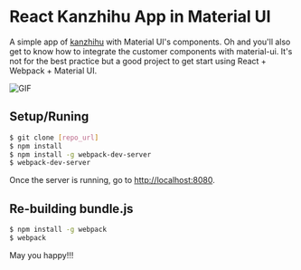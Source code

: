 # React Kanzhihu App in Material UI

A simple app of [kanzhihu](http://www.kanzhihu.com/) with Material UI's components. Oh and
you'll also get to know how to integrate the customer components with material-ui.
It's not for the best practice but a good project to get start using React + Webpack + Material UI.

![GIF](http://7xnqxb.com1.z0.glb.clouddn.com/g1.gif)
## Setup/Runing

```bash
$ git clone [repo_url]
$ npm install
$ npm install -g webpack-dev-server
$ webpack-dev-server
```

 Once the server is running, go to [http://localhost:8080](http://localhost:8080).

## Re-building bundle.js

```bash
$ npm install -g webpack
$ webpack
```

May you happy!!!
